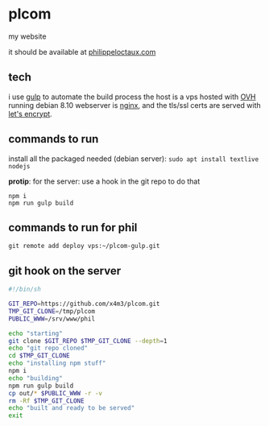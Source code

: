 # plcom
my website

it should be available at [philippeloctaux.com](https://philippeloctaux.com)

## tech
i use [gulp](https://gulpjs.com) to automate the build process
the host is a vps hosted with [OVH](http://ovh.com) running debian 8.10
webserver is [nginx](https://nginx.org), and the tls/ssl certs are served with [let's encrypt](https://letsencrypt.org).

## commands to run

install all the packaged needed (debian server): `sudo apt install textlive nodejs`

**protip**: for the server: use a hook in the git repo to do that
```
npm i
npm run gulp build
```
## commands to run for phil
`git remote add deploy vps:~/plcom-gulp.git`

## git hook on the server
```bash
#!/bin/sh

GIT_REPO=https://github.com/x4m3/plcom.git
TMP_GIT_CLONE=/tmp/plcom
PUBLIC_WWW=/srv/www/phil

echo "starting"
git clone $GIT_REPO $TMP_GIT_CLONE --depth=1
echo "git repo cloned"
cd $TMP_GIT_CLONE
echo "installing npm stuff"
npm i
echo "building"
npm run gulp build
cp out/* $PUBLIC_WWW -r -v
rm -Rf $TMP_GIT_CLONE
echo "built and ready to be served"
exit
```
